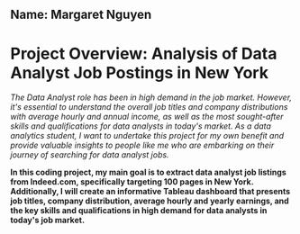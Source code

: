 ## Name: Margaret Nguyen

# Project Overview: Analysis of Data Analyst Job Postings in New York  

*The Data Analyst role has been in high demand in the job market. However, it's essential to understand the overall job titles and company distributions with average hourly and annual income, as well as the most sought-after skills and qualifications for data analysts in today's market. As a data analytics student, I want to undertake this project for my own benefit and provide valuable insights to people like me who are embarking on their journey of searching for data analyst jobs.*

**In this coding project, my main goal is to extract data analyst job listings from Indeed.com, specifically targeting 100 pages in New York. Additionally, I will create an informative Tableau dashboard that presents job titles, company distribution, average hourly and yearly earnings, and the key skills and qualifications in high demand for data analysts in today's job market.**
